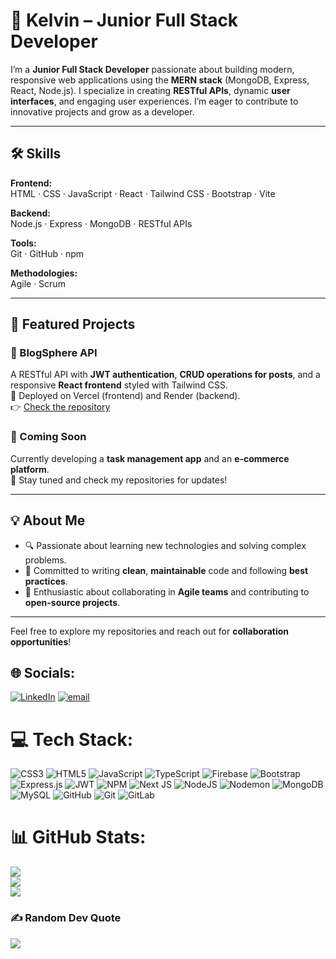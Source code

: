 # 👋 Kelvin – Junior Full Stack Developer

I’m a **Junior Full Stack Developer** passionate about building modern, responsive web applications using the **MERN stack** (MongoDB, Express, React, Node.js). I specialize in creating **RESTful APIs**, dynamic **user interfaces**, and engaging user experiences. I’m eager to contribute to innovative projects and grow as a developer.

---

## 🛠️ Skills

**Frontend:**  
HTML · CSS · JavaScript · React · Tailwind CSS · Bootstrap · Vite

**Backend:**  
Node.js · Express · MongoDB · RESTful APIs

**Tools:**  
Git · GitHub · npm

**Methodologies:**  
Agile · Scrum

---

## 🌟 Featured Projects

### 🔹 BlogSphere API  
A RESTful API with **JWT authentication**, **CRUD operations for posts**, and a responsive **React frontend** styled with Tailwind CSS.  
🚀 Deployed on Vercel (frontend) and Render (backend).  
👉 [Check the repository](#) <!-- Replace with actual link -->

### 🔹 Coming Soon  
Currently developing a **task management app** and an **e-commerce platform**.  
📌 Stay tuned and check my repositories for updates!

---

## 💡 About Me

- 🔍 Passionate about learning new technologies and solving complex problems.  
- 🧼 Committed to writing **clean**, **maintainable** code and following **best practices**.  
- 🤝 Enthusiastic about collaborating in **Agile teams** and contributing to **open-source projects**.

---

Feel free to explore my repositories and reach out for **collaboration opportunities**!



## 🌐 Socials:
[![LinkedIn](https://img.shields.io/badge/LinkedIn-%230077B5.svg?logo=linkedin&logoColor=white)](https://linkedin.com/in/https://www.linkedin.com/in/kelvin-carmona-791938230/) [![email](https://img.shields.io/badge/Email-D14836?logo=gmail&logoColor=white)](mailto:kelvinjesuscarmona1@gmail.com) 

# 💻 Tech Stack:
![CSS3](https://img.shields.io/badge/css3-%231572B6.svg?style=for-the-badge&logo=css3&logoColor=white) ![HTML5](https://img.shields.io/badge/html5-%23E34F26.svg?style=for-the-badge&logo=html5&logoColor=white) ![JavaScript](https://img.shields.io/badge/javascript-%23323330.svg?style=for-the-badge&logo=javascript&logoColor=%23F7DF1E) ![TypeScript](https://img.shields.io/badge/typescript-%23007ACC.svg?style=for-the-badge&logo=typescript&logoColor=white) ![Firebase](https://img.shields.io/badge/firebase-%23039BE5.svg?style=for-the-badge&logo=firebase) ![Bootstrap](https://img.shields.io/badge/bootstrap-%238511FA.svg?style=for-the-badge&logo=bootstrap&logoColor=white) ![Express.js](https://img.shields.io/badge/express.js-%23404d59.svg?style=for-the-badge&logo=express&logoColor=%2361DAFB) ![JWT](https://img.shields.io/badge/JWT-black?style=for-the-badge&logo=JSON%20web%20tokens) ![NPM](https://img.shields.io/badge/NPM-%23CB3837.svg?style=for-the-badge&logo=npm&logoColor=white) ![Next JS](https://img.shields.io/badge/Next-black?style=for-the-badge&logo=next.js&logoColor=white) ![NodeJS](https://img.shields.io/badge/node.js-6DA55F?style=for-the-badge&logo=node.js&logoColor=white) ![Nodemon](https://img.shields.io/badge/NODEMON-%23323330.svg?style=for-the-badge&logo=nodemon&logoColor=%BBDEAD) ![MongoDB](https://img.shields.io/badge/MongoDB-%234ea94b.svg?style=for-the-badge&logo=mongodb&logoColor=white) ![MySQL](https://img.shields.io/badge/mysql-4479A1.svg?style=for-the-badge&logo=mysql&logoColor=white) ![GitHub](https://img.shields.io/badge/github-%23121011.svg?style=for-the-badge&logo=github&logoColor=white) ![Git](https://img.shields.io/badge/git-%23F05033.svg?style=for-the-badge&logo=git&logoColor=white) ![GitLab](https://img.shields.io/badge/gitlab-%23181717.svg?style=for-the-badge&logo=gitlab&logoColor=white)
# 📊 GitHub Stats:
![](https://github-readme-stats.vercel.app/api?username=kelvin261203&theme=gotham&hide_border=false&include_all_commits=false&count_private=false)<br/>
![](https://nirzak-streak-stats.vercel.app/?user=kelvin261203&theme=gotham&hide_border=false)<br/>
![](https://github-readme-stats.vercel.app/api/top-langs/?username=kelvin261203&theme=gotham&hide_border=false&include_all_commits=false&count_private=false&layout=compact)

### ✍️ Random Dev Quote
![](https://quotes-github-readme.vercel.app/api?type=horizontal&theme=dark)

<!-- Proudly created with GPRM ( https://gprm.itsvg.in ) -->
